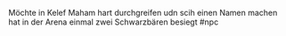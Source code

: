Möchte in Kelef Maham hart durchgreifen udn scih einen Namen machen
hat in der Arena einmal zwei Schwarzbären besiegt
#npc 